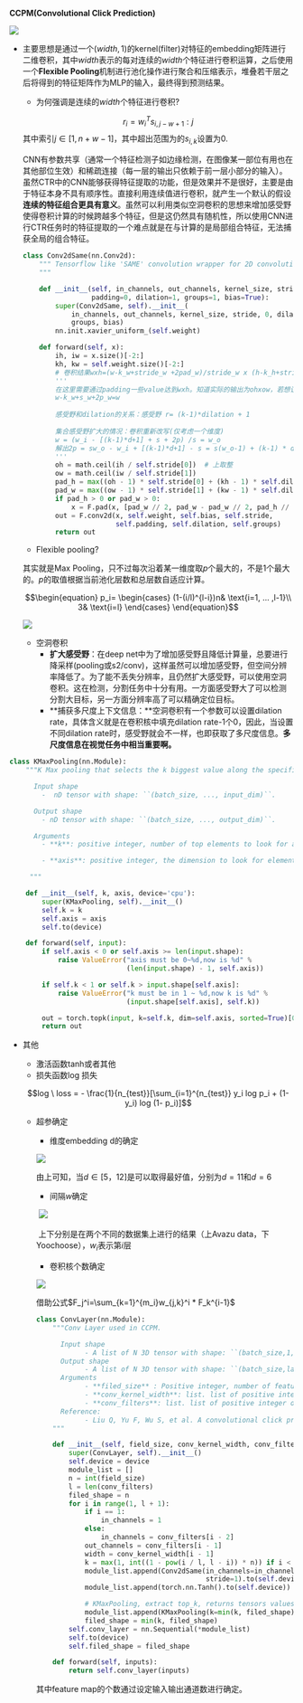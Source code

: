 **CCPM(Convolutional Click Prediction)**

![](../imgs/ccpm1.png)

- 主要思想是通过一个$(width, 1)$的kernel(filter)对特征的embedding矩阵进行二维卷积，其中$width$表示的每对连续的$width$个特征进行卷积运算，之后使用一个**Flexible Pooling**机制进行池化操作进行聚合和压缩表示，堆叠若干层之后将得到的特征矩阵作为MLP的输入，最终得到预测结果。

  - 为何强调是连续的$width$个特征进行卷积?

  $$r_i=w_i^Ts_{i,j-w+1}:j$$ 其中索引$j\in[1,n+w-1]$，其中超出范围为的$s_{i,k}$设置为0.

  CNN有参数共享（通常一个特征检测子如边缘检测，在图像某一部位有用也在其他部位生效）和稀疏连接（每一层的输出只依赖于前一层小部分的输入）。虽然CTR中的CNN能够获得特征提取的功能，但是效果并不是很好，主要是由于特征本身不具有顺序性。直接利用连续值进行卷积，就产生一个默认的假设**连续的特征组合更具有意义**。虽然可以利用类似空洞卷积的思想来增加感受野使得卷积计算的时候跨越多个特征，但是这仍然具有随机性，所以使用CNN进行CTR任务时的特征提取的一个难点就是在与计算的是局部组合特征，无法捕获全局的组合特征。

  ```python
  class Conv2dSame(nn.Conv2d):
      """ Tensorflow like 'SAME' convolution wrapper for 2D convolutions
      """
  
      def __init__(self, in_channels, out_channels, kernel_size, stride=1,
                   padding=0, dilation=1, groups=1, bias=True):
          super(Conv2dSame, self).__init__(
              in_channels, out_channels, kernel_size, stride, 0, dilation,
              groups, bias)
          nn.init.xavier_uniform_(self.weight)
  
      def forward(self, x):
          ih, iw = x.size()[-2:]
          kh, kw = self.weight.size()[-2:]
          # 卷积结果wxh=(w-k_w+stride_w +2pad_w)/stride_w x (h-k_h+stride_h +2pad_h)/stride_h
          '''
          在这里需要通过padding一些value达到wxh。知道实际的输出为ohxow，若想让ohxow=hxw，则
          w-k_w+s_w+2p_w=w
          
          感受野和dilation的关系：感受野 r= (k-1)*dilation + 1
          
          集合感受野扩大的情况：卷积重新改写(仅考虑一个维度)
          w = (w_i - [(k-1)*d+1] + s + 2p) /s = w_o
          解出2p = sw_o - w_i + [(k-1)*d+1] - s = s(w_o-1) + (k-1) * d + 1 - w_i
          '''
          oh = math.ceil(ih / self.stride[0])  # 上取整
          ow = math.ceil(iw / self.stride[1])
          pad_h = max((oh - 1) * self.stride[0] + (kh - 1) * self.dilation[0] + 1 - ih, 0)
          pad_w = max((ow - 1) * self.stride[1] + (kw - 1) * self.dilation[1] + 1 - iw, 0)
          if pad_h > 0 or pad_w > 0:
              x = F.pad(x, [pad_w // 2, pad_w - pad_w // 2, pad_h // 2, pad_h - pad_h // 2])
          out = F.conv2d(x, self.weight, self.bias, self.stride,
                         self.padding, self.dilation, self.groups)
          return out
  ```

  

  - Flexible pooling?

  其实就是Max Pooling，只不过每次沿着某一维度取$p$个最大的，不是$1$个最大的。$p$的取值根据当前池化层数和总层数自适应计算。

  $$\begin{equation}
  p_i=
  \begin{cases}
  (1-(i/l)^{l-i})n& \text{i=1, ... ,l-1}\\
  3& \text{i=l}
  \end{cases}
  \end{equation}$$

  

  ![](../imgs/ccpm2.png)
  
  - 空洞卷积
    - **扩大感受野**：在deep net中为了增加感受野且降低计算量，总要进行降采样(pooling或s2/conv)，这样虽然可以增加感受野，但空间分辨率降低了。为了能不丢失分辨率，且仍然扩大感受野，可以使用空洞卷积。这在检测，分割任务中十分有用。一方面感受野大了可以检测分割大目标，另一方面分辨率高了可以精确定位目标。
    - **捕获多尺度上下文信息：**空洞卷积有一个参数可以设置dilation rate，具体含义就是在卷积核中填充dilation rate-1个0，因此，当设置不同dilation rate时，感受野就会不一样，也即获取了多尺度信息。**多尺度信息在视觉任务中相当重要啊。**

```python
class KMaxPooling(nn.Module):
    """K Max pooling that selects the k biggest value along the specific axis.

      Input shape
        -  nD tensor with shape: ``(batch_size, ..., input_dim)``.

      Output shape
        - nD tensor with shape: ``(batch_size, ..., output_dim)``.

      Arguments
        - **k**: positive integer, number of top elements to look for along the ``axis`` dimension.

        - **axis**: positive integer, the dimension to look for elements.

     """

    def __init__(self, k, axis, device='cpu'):
        super(KMaxPooling, self).__init__()
        self.k = k
        self.axis = axis
        self.to(device)

    def forward(self, input):
        if self.axis < 0 or self.axis >= len(input.shape):
            raise ValueError("axis must be 0~%d,now is %d" %
                             (len(input.shape) - 1, self.axis))

        if self.k < 1 or self.k > input.shape[self.axis]:
            raise ValueError("k must be in 1 ~ %d,now k is %d" %
                             (input.shape[self.axis], self.k))

        out = torch.topk(input, k=self.k, dim=self.axis, sorted=True)[0]  # 取topk进行输出
        return out
```

- 其他

  - 激活函数tanh或者其他
  - 损失函数log 损失

  $$log \  loss = - \frac{1}{n_{test}}[\sum_{i=1}^{n_{test}} y_i log p_i + (1- y_i) log (1- p_i)]$$

  - 超参确定

    - 维度embedding d的确定

    ![](../imgs/ccpm3.png)

    由上可知，当$d \in [5，12]$是可以取得最好值，分别为$d=11$和$d=6$

    - 间隔$w$确定

    ​    ![](../imgs/ccpm4.png)

    ​		上下分别是在两个不同的数据集上进行的结果（上Avazu data，下Yoochoose），$w_i$表示第$i$层

    - 卷积核个数确定

    ![](../imgs/ccpm5.png)

    借助公式$F_j^i=\sum_{k=1}^{m_i}w_{j,k}^i * F_k^{i-1}$

    ``` python
    class ConvLayer(nn.Module):
        """Conv Layer used in CCPM.
    
          Input shape
                - A list of N 3D tensor with shape: ``(batch_size,1,filed_size,embedding_size)``.
          Output shape
                - A list of N 3D tensor with shape: ``(batch_size,last_filters,pooling_size,embedding_size)``.
          Arguments
                - **filed_size** : Positive integer, number of feature groups.
                - **conv_kernel_width**: list. list of positive integer or empty list,the width of filter in each conv layer.
                - **conv_filters**: list. list of positive integer or empty list,the number of filters in each conv layer.
          Reference:
                - Liu Q, Yu F, Wu S, et al. A convolutional click prediction model[C]//Proceedings of the 24th ACM International on Conference on Information and Knowledge Management. ACM, 2015: 1743-1746.(http://ir.ia.ac.cn/bitstream/173211/12337/1/A%20Convolutional%20Click%20Prediction%20Model.pdf)
        """
    
        def __init__(self, field_size, conv_kernel_width, conv_filters, device='cpu'):
            super(ConvLayer, self).__init__()
            self.device = device
            module_list = []
            n = int(field_size)
            l = len(conv_filters)
            filed_shape = n
            for i in range(1, l + 1):
                if i == 1:
                    in_channels = 1
                else:
                    in_channels = conv_filters[i - 2]
                out_channels = conv_filters[i - 1]
                width = conv_kernel_width[i - 1]
                k = max(1, int((1 - pow(i / l, l - i)) * n)) if i < l else 3
                module_list.append(Conv2dSame(in_channels=in_channels, out_channels=out_channels, kernel_size=(width, 1),
                                              stride=1).to(self.device))
                module_list.append(torch.nn.Tanh().to(self.device))
    
                # KMaxPooling, extract top_k, returns tensors values
                module_list.append(KMaxPooling(k=min(k, filed_shape), axis=2, device=self.device).to(self.device))
                filed_shape = min(k, filed_shape)
            self.conv_layer = nn.Sequential(*module_list)
            self.to(device)
            self.filed_shape = filed_shape
    
        def forward(self, inputs):
            return self.conv_layer(inputs)
    ```

    其中feature map的个数通过设定输入输出通道数进行确定。